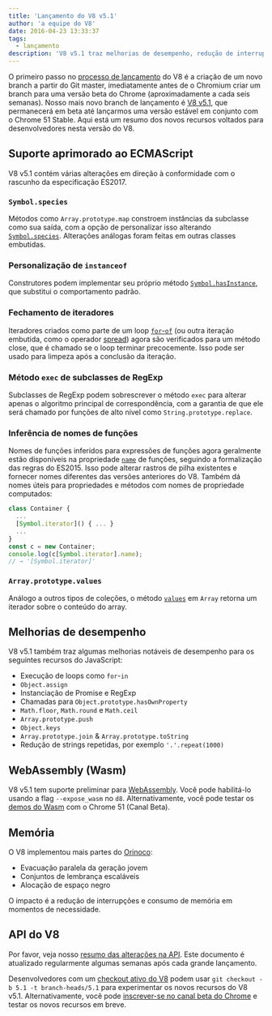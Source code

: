 ```yaml
---
title: 'Lançamento do V8 v5.1'
author: 'a equipe do V8'
date: 2016-04-23 13:33:37
tags:
  - lançamento
description: 'V8 v5.1 traz melhorias de desempenho, redução de interrupções e consumo de memória, e maior suporte aos recursos da linguagem ECMAScript.'
---
```

O primeiro passo no [processo de lançamento](/docs/release-process) do V8 é a criação de um novo branch a partir do Git master, imediatamente antes de o Chromium criar um branch para uma versão beta do Chrome (aproximadamente a cada seis semanas). Nosso mais novo branch de lançamento é [V8 v5.1](https://chromium.googlesource.com/v8/v8.git/+log/branch-heads/5.1), que permanecerá em beta até lançarmos uma versão estável em conjunto com o Chrome 51 Stable. Aqui está um resumo dos novos recursos voltados para desenvolvedores nesta versão do V8.

<!--truncate-->
## Suporte aprimorado ao ECMAScript

V8 v5.1 contém várias alterações em direção à conformidade com o rascunho da especificação ES2017.

### `Symbol.species`

Métodos como `Array.prototype.map` constroem instâncias da subclasse como sua saída, com a opção de personalizar isso alterando [`Symbol.species`](https://developer.mozilla.org/en-US/docs/Web/JavaScript/Reference/Global_Objects/Symbol/species). Alterações análogas foram feitas em outras classes embutidas.

### Personalização de `instanceof`

Construtores podem implementar seu próprio método [`Symbol.hasInstance`](https://developer.mozilla.org/en-US/docs/Web/JavaScript/Reference/Global_Objects/Symbol#Other_symbols), que substitui o comportamento padrão.

### Fechamento de iteradores

Iteradores criados como parte de um loop [`for`-`of`](https://developer.mozilla.org/en-US/docs/Web/JavaScript/Reference/Statements/for...of) (ou outra iteração embutida, como o operador [spread](https://developer.mozilla.org/en-US/docs/Web/JavaScript/Reference/Operators/Spread_operator)) agora são verificados para um método close, que é chamado se o loop terminar precocemente. Isso pode ser usado para limpeza após a conclusão da iteração.

### Método `exec` de subclasses de RegExp

Subclasses de RegExp podem sobrescrever o método `exec` para alterar apenas o algoritmo principal de correspondência, com a garantia de que ele será chamado por funções de alto nível como `String.prototype.replace`.

### Inferência de nomes de funções

Nomes de funções inferidos para expressões de funções agora geralmente estão disponíveis na propriedade [`name`](https://developer.mozilla.org/en-US/docs/Web/JavaScript/Reference/Global_Objects/Function/name) de funções, seguindo a formalização das regras do ES2015. Isso pode alterar rastros de pilha existentes e fornecer nomes diferentes das versões anteriores do V8. Também dá nomes úteis para propriedades e métodos com nomes de propriedade computados:

```js
class Container {
  ...
  [Symbol.iterator]() { ... }
  ...
}
const c = new Container;
console.log(c[Symbol.iterator].name);
// → '[Symbol.iterator]'
```

### `Array.prototype.values`

Análogo a outros tipos de coleções, o método [`values`](https://developer.mozilla.org/en-US/docs/Web/JavaScript/Reference/Global_Objects/Array/values) em `Array` retorna um iterador sobre o conteúdo do array.

## Melhorias de desempenho

V8 v5.1 também traz algumas melhorias notáveis de desempenho para os seguintes recursos do JavaScript:

- Execução de loops como `for`-`in`
- `Object.assign`
- Instanciação de Promise e RegExp
- Chamadas para `Object.prototype.hasOwnProperty`
- `Math.floor`, `Math.round` e `Math.ceil`
- `Array.prototype.push`
- `Object.keys`
- `Array.prototype.join` & `Array.prototype.toString`
- Redução de strings repetidas, por exemplo `'.'.repeat(1000)`

## WebAssembly (Wasm)

V8 v5.1 tem suporte preliminar para [WebAssembly](/blog/webassembly-experimental). Você pode habilitá-lo usando a flag `--expose_wasm` no `d8`. Alternativamente, você pode testar os [demos do Wasm](https://webassembly.github.io/demo/) com o Chrome 51 (Canal Beta).

## Memória

O V8 implementou mais partes do [Orinoco](/blog/orinoco):

- Evacuação paralela da geração jovem
- Conjuntos de lembrança escaláveis
- Alocação de espaço negro

O impacto é a redução de interrupções e consumo de memória em momentos de necessidade.

## API do V8

Por favor, veja nosso [resumo das alterações na API](https://bit.ly/v8-api-changes). Este documento é atualizado regularmente algumas semanas após cada grande lançamento.

Desenvolvedores com um [checkout ativo do V8](https://v8.dev/docs/source-code#using-git) podem usar `git checkout -b 5.1 -t branch-heads/5.1` para experimentar os novos recursos do V8 v5.1. Alternativamente, você pode [inscrever-se no canal beta do Chrome](https://www.google.com/chrome/browser/beta.html) e testar os novos recursos em breve.
